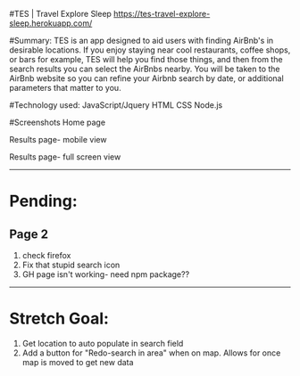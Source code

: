 #TES | Travel Explore Sleep
https://tes-travel-explore-sleep.herokuapp.com/

#Summary:
TES is an app designed to aid users with finding AirBnb's in desirable locations. If you enjoy staying near cool restaurants, coffee shops, or bars for example, TES will help you find those things, and then from the search results you can select the AirBnbs nearby. You will be taken to the AirBnb website so you can refine your Airbnb search by date, or additional parameters that matter to you.

#Technology used:
JavaScript/Jquery
HTML
CSS
Node.js

#Screenshots
Home page

Results page- mobile view

Results page- full screen view




---------------------------
# Pending:

## Page 2
  1. check firefox
  1. Fix that stupid search icon
  1. GH page isn't working- need npm package??

--------------------------

# Stretch Goal:

1. Get location to auto populate in search field
1. Add a button for "Redo-search in area" when on map. Allows for once map is moved to get new data
